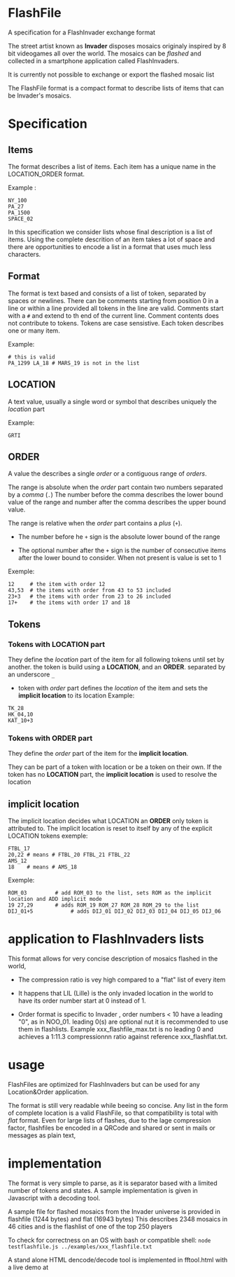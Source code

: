 # FlashFile
A specification for a FlashInvader exchange format


The street artist known as **Invader** disposes mosaics originaly inspired by 8 bit videogames all over the world.
The mosaics can be *flashed* and collected in a smartphone application called FlashInvaders.

It is currently not possible to exchange or export the flashed mosaic list

The FlashFile format is a compact format to describe lists of items that can be Invader's mosaics.



# Specification

## Items
The format describes a list of items.
Each item has a unique name in the LOCATION_ORDER format.

Example : 
```
NY_100
PA_27
PA_1500
SPACE_02
```

In this specification we consider lists whose final description is a list of items.
Using the complete descrition of an item takes a lot of space and there are opportunities to encode a list in a format that uses much less characters.

## Format 
The format is text based and consists of a list of token, separated by spaces or newlines.
There can be comments starting from position 0 in a line or within a line provided all tokens in the line are valid.
Comments start with a ```#```  and extend to th end of the current line. Comment contents does not contribute to tokens.
Tokens are case sensistive.
Each token describes one or many item.

Example:
```
# this is valid
PA_1299 LA_18 # MARS_19 is not in the list
```

## LOCATION
A text value, usually a single word or symbol that describes uniquely the *location* part

Example: 
```
GRTI
```

## ORDER
A value the describes a single *order* or a contiguous range of *orders*.

The range is absolute when the *order* part contain two numbers separated by a *comma* (```.```)
    The number before the comma describes the lower bound value of the range and number after the comma describes the upper bound value.

The range is relative when the *order* part contains a *plus* (```+```).
 
   - The number before he ```+``` sign is the absolute lower bound of the range
       
   - The optional number after the ```+``` sign is the number of consecutive items after the lower bound to consider.
         When not present is value is set to 1 
         
 Exemple:
 ```
12     # the item with order 12
43,53  # the items with order from 43 to 53 included
23+3   # the items with order from 23 to 26 included
17+    # the items with order 17 and 18
```

## Tokens
### Tokens with **LOCATION** part
They define the *location* part of the item for all following tokens until set by another.
the token is build using a **LOCATION**, and an **ORDER**. separated by an underscore ```_```

  - token with *order* part
    defines the *location* of the item and sets the **implicit location** to its location
Example:
```
TK_28 
HK_04,10 
KAT_10+3
```

### Tokens with **ORDER** part
They define the *order* part of the item for the **implicit location**.

They can be part of a token with location or be a token on their own.
If the token has no **LOCATION** part, the **implicit location** is used to resolve
the location

## implicit location
The implicit location decides what LOCATION an **ORDER** only token is attributed to.
The implicit location is reset to itself by any of the explicit LOCATION tokens 
exemple:
```
FTBL_17
20,22 # means # FTBL_20 FTBL_21 FTBL_22
AMS_12
18    # means # AMS_18
```

Exemple:
```
ROM_03         # add ROM_03 to the list, sets ROM as the implicit location and ADD implicit mode
19 27,29       # adds ROM_19 ROM_27 ROM_28 ROM_29 to the list
DIJ_01+5            # adds DIJ_01 DIJ_02 DIJ_03 DIJ_04 DIJ_05 DIJ_06
````

# application to FlashInvaders lists

This format allows for very concise description of mosaics flashed in the world, 

- The compression ratio is vey high compared to a "flat" list of every item

- It happens that LIL (Lille) is the only invaded location in the world to have its order number start at 0 instead of 1. 

- Order format is specific to Invader , order numbers < 10 have a  leading "0", as in NOO_01. leading 0(s) are optional nut it is recommended to use them in flashlists.
Example xxx_flashfile_max.txt is no leading 0 and achieves a 1:11.3 compressionnn ratio against reference xxx_flashflat.txt.


# usage
FlashFiles are optimized for FlashInvaders but can be used for any Location&Order application.

The format is still very readable while beeing so concise.
Any list in the form of complete location is a valid FlashFile, so that compatibility
is total with *flat* format.
Even for large lists of flashes, due to the lage compression factor, flashfiles
be encoded in a QRCode and shared or sent in mails or messages as plain text,

# implementation

The format is very simple to parse, as it is separator based with a limited number of tokens and states.
A sample implementation is given in Javascript with a decoding tool.


A sample file for flashed mosaics from the Invader universe is provided in flashfile (1244 bytes)
and flat (16943 bytes)
This describes 2348  mosaics in 46 cities and is the flashlist of one of the top 250 players

To check for correctness on an OS with bash or compatible shell:
```node testflashfile.js ../examples/xxx_flashfile.txt```

A stand alone HTML dencode/decode tool is implemented in fftool.html with a live demo at 




